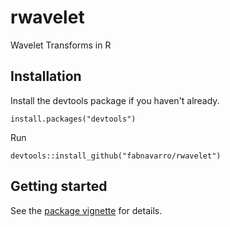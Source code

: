# rwavelet

Wavelet Transforms in R

## Installation
Install the devtools package if you haven't already.

    install.packages("devtools")

Run

    devtools::install_github("fabnavarro/rwavelet")

## Getting started
See the [package vignette](http://fnavarro.perso.math.cnrs.fr/rpackage/rwaveletvignette.html) for details.
